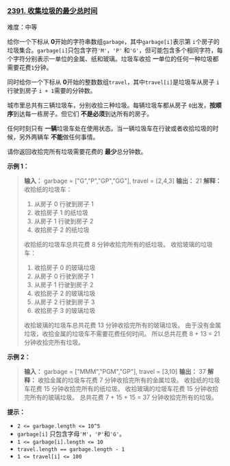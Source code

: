 ### [2391\. 收集垃圾的最少总时间](https://leetcode.cn/problems/minimum-amount-of-time-to-collect-garbage/)

难度：中等

给你一个下标从 **0**开始的字符串数组`garbage`，其中`garbage[i]`表示第 `i`个房子的垃圾集合。`garbage[i]`只包含字符`'M'`，`'P'` 和`'G'`，但可能包含多个相同字符，每个字符分别表示一单位的金属、纸和玻璃。垃圾车收拾 **一**单位的任何一种垃圾都需要花费`1`分钟。

同时给你一个下标从 **0**开始的整数数组`travel`，其中`travel[i]`是垃圾车从房子 `i`行驶到房子 `i + 1`需要的分钟数。

城市里总共有三辆垃圾车，分别收拾三种垃圾。每辆垃圾车都从房子 `0`出发，**按顺序**到达每一栋房子。但它们 **不是必须**到达所有的房子。

任何时刻只有 **一辆**垃圾车处在使用状态。当一辆垃圾车在行驶或者收拾垃圾的时候，另外两辆车 **不能**做任何事情。

请你返回收拾完所有垃圾需要花费的 **最少**总分钟数。

**示例 1：**

> **输入：** garbage = ["G","P","GP","GG"], travel = [2,4,3]
> **输出：** 21
> **解释：**
> 收拾纸的垃圾车：
>
> 1. 从房子 0 行驶到房子 1
> 2. 收拾房子 1 的纸垃圾
> 3. 从房子 1 行驶到房子 2
> 4. 收拾房子 2 的纸垃圾
>
> 收拾纸的垃圾车总共花费 8 分钟收拾完所有的纸垃圾。
> 收拾玻璃的垃圾车：
>
> 1. 收拾房子 0 的玻璃垃圾
> 2. 从房子 0 行驶到房子 1
> 3. 从房子 1 行驶到房子 2
> 4. 收拾房子 2 的玻璃垃圾
> 5. 从房子 2 行驶到房子 3
> 6. 收拾房子 3 的玻璃垃圾
>
> 收拾玻璃的垃圾车总共花费 13 分钟收拾完所有的玻璃垃圾。
> 由于没有金属垃圾，收拾金属的垃圾车不需要花费任何时间。
> 所以总共花费 8 + 13 = 21 分钟收拾完所有垃圾。

**示例 2：**

> **输入：** garbage = ["MMM","PGM","GP"], travel = [3,10]
> **输出：** 37
> **解释：**
> 收拾金属的垃圾车花费 7 分钟收拾完所有的金属垃圾。
> 收拾纸的垃圾车花费 15 分钟收拾完所有的纸垃圾。
> 收拾玻璃的垃圾车花费 15 分钟收拾完所有的玻璃垃圾。
> 总共花费 7 + 15 + 15 = 37 分钟收拾完所有的垃圾。

**提示：**

- `2 <= garbage.length <= 10^5`
- `garbage[i]` 只包含字母`'M'`，`'P'`和`'G'`。
- `1 <= garbage[i].length <= 10`
- `travel.length == garbage.length - 1`
- `1 <= travel[i] <= 100`
